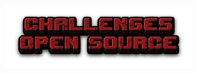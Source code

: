 ![logo](https://raw.githubusercontent.com/Glubschiii/Challenges/main/images/221518720-961c2619-4b1d-4156-afab-64bfa3bf76e3.png?token=GHSAT0AAAAAAB7BCR43VKMGKLX3IUMUANOKZACLOJQ)
